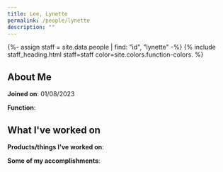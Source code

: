 ```yaml
---
title: Lee, Lynette
permalink: /people/lynette
description: ""
---
```


{%- assign staff = site.data.people | find: "id", "lynette" -%}
{% include staff_heading.html staff=staff color=site.colors.function-colors. %}

## About Me

**Joined on**: 01/08/2023

**Function**: 

## What I've worked on

**Products/things I've worked on**:


**Some of my accomplishments**:

